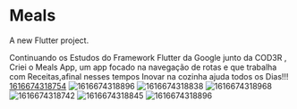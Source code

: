 # Meals

A new Flutter project.

Continuando os Estudos do Framework Flutter da Google junto da COD3R , Criei o Meals App, um app focado na navegação de rotas e que trabalha com Receitas,afinal nesses tempos Inovar na cozinha ajuda todos os Dias!!!
[1616674318754](https://user-images.githubusercontent.com/68614036/115158280-c60ed780-a063-11eb-8e7c-3a56f31cca43.jpg)
![1616674318896](https://user-images.githubusercontent.com/68614036/115158285-cad38b80-a063-11eb-81fe-ee45defc0d54.jpg)
![1616674318838](https://user-images.githubusercontent.com/68614036/115158286-cd35e580-a063-11eb-9dc4-39d042f9e182.jpg)
![1616674318968](https://user-images.githubusercontent.com/68614036/115158303-dcb52e80-a063-11eb-8bec-244ab68fd236.jpg)
![1616674318742](https://user-images.githubusercontent.com/68614036/115158304-dde65b80-a063-11eb-9c74-7bfc2377dd53.jpg)
![1616674318845](https://user-images.githubusercontent.com/68614036/115158305-de7ef200-a063-11eb-8548-6c55cac9bf77.jpg)
![1616674318896](https://user-images.githubusercontent.com/68614036/115158306-df178880-a063-11eb-9de8-160fb86efa90.jpg)

